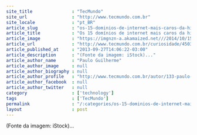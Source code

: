 ```yaml
---
site_title               : "TecMundo"
site_url                 : "http://www.tecmundo.com.br"
site_locale              : "pt_BR"
article_slug             : "os-15-dominios-de-internet-mais-caros-da-historia"
article_title            : "Os 15 domínios de internet mais caros da história"
article_image            : "https://imgnzn-a.akamaized.net///2014/10/15/15130812445437-t1200x480.jpg"
article_url              : "http://www.tecmundo.com.br/curiosidade/45036-os-15-dominios-de-internet-mais-caros-da-historia.htm"
article_published_at     : "2013-09-27T14:06:22-03:00"
article_description      : "(Fonte da imagem: iStock)..."
article_author_name      : "Paulo Guilherme"
article_author_image     : null
article_author_biography : null
article_author_profile   : "http://www.tecmundo.com.br/autor/133-paulo-guilherme/"
article_author_facebook  : null
article_author_twitter   : null
category                 : ['technology']
tags                     : ['TecMundo']
permalink                : "/:categories/os-15-dominios-de-internet-mais-caros-da-historia/"
layout                   : post
---
```


(Fonte da imagem: iStock)...
